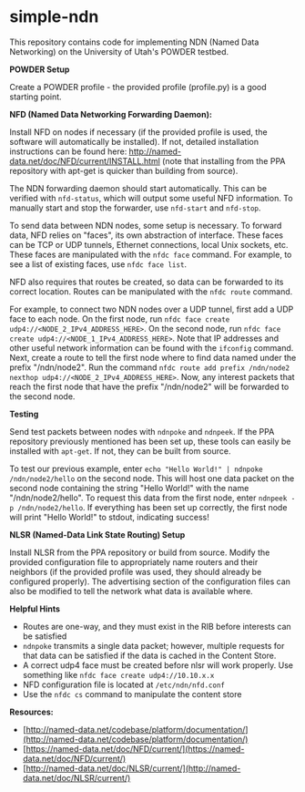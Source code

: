 # simple-ndn

This repository contains code for implementing NDN (Named Data Networking) on the University of Utah's POWDER testbed.

**POWDER Setup**

Create a POWDER profile - the provided profile (profile.py) is a good starting point.


**NFD (Named Data Networking Forwarding Daemon):**

Install NFD on nodes if necessary (if the provided profile is used, the software will automatically be installed). 
If not, detailed installation instructions can be found here: http://named-data.net/doc/NFD/current/INSTALL.html (note that installing from the PPA repository with apt-get is quicker than building from source).

The NDN forwarding daemon should start automatically. This can be verified with `nfd-status`, which will output some useful NFD information. To manually start and stop the forwarder, use `nfd-start` and `nfd-stop`.

To send data between NDN nodes, some setup is necessary. To forward data, NFD relies on "faces", its own abstraction of interface. These faces can be TCP or UDP tunnels, Ethernet connections, local Unix sockets, etc. These faces are manipulated with the `nfdc face` command. For example, to see a list of existing faces, use `nfdc face list`.

NFD also requires that routes be created, so data can be forwarded to its correct location. Routes can be manipulated with the `nfdc route` command.

For example, to connect two NDN nodes over a UDP tunnel, first add a UDP face to each node.
On the first node, run `nfdc face create udp4://<NODE_2_IPv4_ADDRESS_HERE>`.
On the second node, run `nfdc face create udp4://<NODE_1_IPv4_ADDRESS_HERE>`.
Note that IP addresses and other useful network information can be found with the `ifconfig` command.
Next, create a route to tell the first node where to find data named under the prefix "/ndn/node2".
Run the command `nfdc route add prefix /ndn/node2 nexthop udp4://<NODE_2_IPv4_ADDRESS_HERE>`.
Now, any interest packets that reach the first node that have the prefix "/ndn/node2" will be forwarded to the second node.


**Testing**

Send test packets between nodes with `ndnpoke` and `ndnpeek`. 
If the PPA repository previously mentioned has been set up, these tools can easily be installed with `apt-get`. If not, they can be built from source. 

To test our previous example, enter `echo "Hello World!" | ndnpoke /ndn/node2/hello` on the second node.
This will host one data packet on the second node containing the string "Hello World!" with the name "/ndn/node2/hello".
To request this data from the first node, enter `ndnpeek -p /ndn/node2/hello`.
If everything has been set up correctly, the first node will print "Hello World!" to stdout, indicating success!


**NLSR (Named-Data Link State Routing) Setup**

Install NLSR from the PPA repository or build from source. 
Modify the provided configuration file to appropriately name routers and their neighbors (if the provided profile was used, they should already be configured properly). 
The advertising section of the configuration files can also be modified to tell the network what data is available where.


**Helpful Hints**

* Routes are one-way, and they must exist in the RIB before interests can be satisfied
* `ndnpoke` transmits a single data packet; however, multiple requests for that data can be satisfied if the data is cached in the Content Store.
* A correct udp4 face must be created before nlsr will work properly. Use something like `nfdc face create udp4://10.10.x.x`
* NFD configuration file is located at `/etc/ndn/nfd.conf`
* Use the `nfdc cs` command to manipulate the content store


**Resources:**

* [http://named-data.net/codebase/platform/documentation/](http://named-data.net/codebase/platform/documentation/)
* [https://named-data.net/doc/NFD/current/](https://named-data.net/doc/NFD/current/)
* [http://named-data.net/doc/NLSR/current/](http://named-data.net/doc/NLSR/current/)

